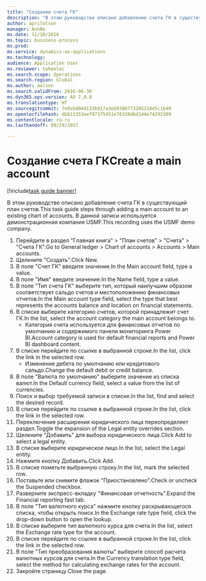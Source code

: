 ```yaml
--- 
title: "Создание счета ГК"
description: "В этом руководстве описано добавление счета ГК в существующий план счетов."
author: aprilolson
manager: AnnBe
ms.date: 11/10/2016
ms.topic: business-process
ms.prod: 
ms.service: dynamics-ax-applications
ms.technology: 
audience: Application User
ms.reviewer: twheeloc
ms.search.scope: Operations
ms.search.region: Global
ms.author: aolson
ms.search.validFrom: 2016-06-30
ms.dyn365.ops.version: AX 7.0.0
ms.translationtype: HT
ms.sourcegitcommit: 7e0a5d044133b917a3eb9386773205218e5c1b40
ms.openlocfilehash: db813353eef97375451e78320d6d14de74292309
ms.contentlocale: ru-ru
ms.lasthandoff: 09/29/2017

---
```

# <a name="create-a-main-account"></a><span data-ttu-id="1b4f3-103">Создание счета ГК</span><span class="sxs-lookup"><span data-stu-id="1b4f3-103">Create a main account</span></span>

[!include[task guide banner](../../includes/task-guide-banner.md)]

<span data-ttu-id="1b4f3-104">В этом руководстве описано добавление счета ГК в существующий план счетов.</span><span class="sxs-lookup"><span data-stu-id="1b4f3-104">This task guide steps through adding a main account to an existing chart of accounts.</span></span> <span data-ttu-id="1b4f3-105">В данной записи используется демонстрационная компания USMF.</span><span class="sxs-lookup"><span data-stu-id="1b4f3-105">This recording uses the USMF demo company.</span></span>  

1. <span data-ttu-id="1b4f3-106">Перейдите в раздел "Главная книга" > "План счетов" > "Счета" > "Счета ГК".</span><span class="sxs-lookup"><span data-stu-id="1b4f3-106">Go to General ledger > Chart of accounts > Accounts > Main accounts.</span></span>
2. <span data-ttu-id="1b4f3-107">Щелкните "Создать".</span><span class="sxs-lookup"><span data-stu-id="1b4f3-107">Click New.</span></span>
3. <span data-ttu-id="1b4f3-108">В поле "Счет ГК" введите значение.</span><span class="sxs-lookup"><span data-stu-id="1b4f3-108">In the Main account field, type a value.</span></span>
4. <span data-ttu-id="1b4f3-109">В поле "Имя" введите значение.</span><span class="sxs-lookup"><span data-stu-id="1b4f3-109">In the Name field, type a value.</span></span>
5. <span data-ttu-id="1b4f3-110">В поле "Тип счета ГК" выберите тип, который наилучшим образом соответствует сальдо счетов и местоположению финансовых отчетов.</span><span class="sxs-lookup"><span data-stu-id="1b4f3-110">In the Main account type field, select the type that best represents the accounts balance and location on financial statements.</span></span>
6. <span data-ttu-id="1b4f3-111">В списке выберите категорию счетов, которой принадлежит счет ГК.</span><span class="sxs-lookup"><span data-stu-id="1b4f3-111">In the list, select the account category the main account belongs to.</span></span>
    * <span data-ttu-id="1b4f3-112">Категория счета используется для финансовых отчетов по умолчанию и содержимого панели мониторинга Power BI.</span><span class="sxs-lookup"><span data-stu-id="1b4f3-112">Account category is used for default financial reports and Power BI dashboard content.</span></span>  
7. <span data-ttu-id="1b4f3-113">В списке перейдите по ссылке в выбранной строке.</span><span class="sxs-lookup"><span data-stu-id="1b4f3-113">In the list, click the link in the selected row.</span></span>
    * <span data-ttu-id="1b4f3-114">Изменение дебета по умолчанию или кредитового сальдо.</span><span class="sxs-lookup"><span data-stu-id="1b4f3-114">Change the default debit or credit balance.</span></span>  
8. <span data-ttu-id="1b4f3-115">В поле "Валюта по умолчанию" выберите значение из списка валют.</span><span class="sxs-lookup"><span data-stu-id="1b4f3-115">In the Default currency field, select a value from the list of currencies.</span></span>
9. <span data-ttu-id="1b4f3-116">Поиск и выбор требуемой записи в списке.</span><span class="sxs-lookup"><span data-stu-id="1b4f3-116">In the list, find and select the desired record.</span></span>
10. <span data-ttu-id="1b4f3-117">В списке перейдите по ссылке в выбранной строке.</span><span class="sxs-lookup"><span data-stu-id="1b4f3-117">In the list, click the link in the selected row.</span></span>
11. <span data-ttu-id="1b4f3-118">Переключение расширения юридического лица переопределяет раздел.</span><span class="sxs-lookup"><span data-stu-id="1b4f3-118">Toggle the expansion of the Legal entity overrides section.</span></span>
12. <span data-ttu-id="1b4f3-119">Щелкните "Добавить" для выбора юридического лица.</span><span class="sxs-lookup"><span data-stu-id="1b4f3-119">Click Add to select a legal entity.</span></span>
13. <span data-ttu-id="1b4f3-120">В списке выберите юридическое лицо.</span><span class="sxs-lookup"><span data-stu-id="1b4f3-120">In the list, select the Legal entity.</span></span>
14. <span data-ttu-id="1b4f3-121">Нажмите кнопку Добавить.</span><span class="sxs-lookup"><span data-stu-id="1b4f3-121">Click Add.</span></span>
15. <span data-ttu-id="1b4f3-122">В списке пометьте выбранную строку.</span><span class="sxs-lookup"><span data-stu-id="1b4f3-122">In the list, mark the selected row.</span></span>
16. <span data-ttu-id="1b4f3-123">Поставьте или снимите флажок "Приостановлено".</span><span class="sxs-lookup"><span data-stu-id="1b4f3-123">Check or uncheck the Suspended checkbox.</span></span>
17. <span data-ttu-id="1b4f3-124">Разверните экспресс-вкладку "Финансовая отчетность".</span><span class="sxs-lookup"><span data-stu-id="1b4f3-124">Expand the Financial reporting fast tab.</span></span>
18. <span data-ttu-id="1b4f3-125">В поле "Тип валютного курса" нажмите кнопку раскрывающегося списка, чтобы открыть поиск.</span><span class="sxs-lookup"><span data-stu-id="1b4f3-125">In the Exchange rate type field, click the drop-down button to open the lookup.</span></span>
19. <span data-ttu-id="1b4f3-126">В списке выберите тип валютного курса для счета.</span><span class="sxs-lookup"><span data-stu-id="1b4f3-126">In the list, select the Exchange rate type for the account.</span></span>
20. <span data-ttu-id="1b4f3-127">В списке перейдите по ссылке в выбранной строке.</span><span class="sxs-lookup"><span data-stu-id="1b4f3-127">In the list, click the link in the selected row.</span></span>
21. <span data-ttu-id="1b4f3-128">В поле "Тип преобразования валюты" выберите способ расчета валютных курсов для счета.</span><span class="sxs-lookup"><span data-stu-id="1b4f3-128">In the Currency translation type field, select the method for calculating exchange rates for the account.</span></span>
22. <span data-ttu-id="1b4f3-129">Закройте страницу.</span><span class="sxs-lookup"><span data-stu-id="1b4f3-129">Close the page.</span></span>


